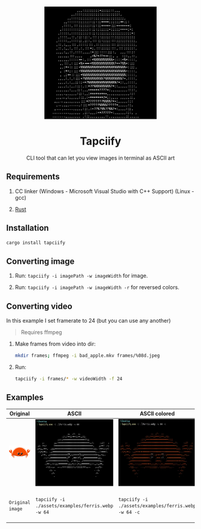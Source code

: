 <p align="center"><img alt="ASCII Rin Shima" width="300" src="assets/logo.webp"/></p>
<h1 align="center">Tapciify</h1>
<p align="center">CLI tool that can let you view images in terminal as ASCII art</p>

## Requirements

1. CC linker (Windows - Microsoft Visual Studio with C++ Support) (Linux - gcc)

2. [Rust](https://www.rust-lang.org/tools/install)

## Installation

```bash
cargo install tapciify
```

## Converting image

1. Run: `tapciify -i imagePath -w imageWidth` for image.

2. Run: `tapciify -i imagePath -w imageWidth -r` for reversed colors.

## Converting video

In this example I set framerate to 24 (but you can use any another)

> Requires ffmpeg

1. Make frames from video into dir:

   ```bash
   mkdir frames; ffmpeg -i bad_apple.mkv frames/%08d.jpeg
   ```

2. Run:

   ```bash
   tapciify -i frames/* -w videoWidth -f 24
   ```

## Examples

| Original                                       | ASCII                                             | ASCII colored                                            | Pixels                                                                  | Braille                                              | Braille colored                                          | Background string                                                                 |
|------------------------------------------------|---------------------------------------------------|----------------------------------------------------------|-------------------------------------------------------------------------|------------------------------------------------------|----------------------------------------------------------|-----------------------------------------------------------------------------------|
| ![Original Image](assets/examples/ferris.webp) | ![ASCII art](assets/examples/ascii.webp)          | ![ASCII colored art](assets/examples/ascii-colored.webp) | ![ASCII art using pixels (█ symbol)](assets/examples/ascii-pixels.webp) | ![Braille](assets/examples/braille.webp)             | ![Braille colored](assets/examples/braille-colored.webp) | ![Background string](assets/examples/background-string.webp)                      |
| `Original image`                               | `tapciify -i ./assets/examples/ferris.webp -w 64` | `tapciify -i ./assets/examples/ferris.webp -w 64 -c`     | `tapciify -i ./assets/examples/ferris.webp -w 64 --pixels`              | `tapciify -i ./assets/examples/ferris.webp -w 64 -b` | `tapciify -i ./assets/examples/ferris.webp -w 64 -bc`    | `tapciify -i ./assets/examples/bad-apple.webp -w 64 --background-string badapple` |
